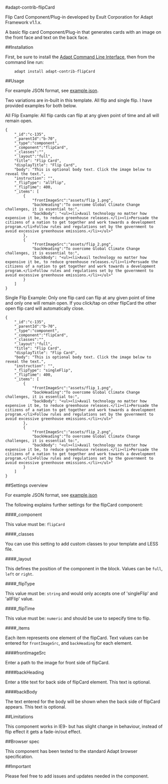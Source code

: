 #adapt-contrib-flipCard

Flip Card Component/Plug-in developed by Exult Corporation for Adapt Framework v1.1.x.

A basic flip card Component/Plug-in that generates cards with an image on the front face and text on the back face.

##Installation

First, be sure to install the [Adapt Command Line Interface](https://github.com/adaptlearning/adapt-cli), then from the command line run:

		adapt install adapt-contrib-flipCard

##Usage

For example JSON format, see [example.json](https://github.com/ExultCorp/adapt-contrib-flipCard/blob/master/example.json).

Two variations are in-built in this template. All flip and single flip. I have provided examples for both below.

All Flip Example: All flip cards can flip at any given point of time and all will remain open.

	{
		"_id":"c-135",
		"_parentId":"b-70",
		"_type":"component",
		"_component":"flipCard",
		"_classes":"",
		"_layout":"full",
		"title": "Flip Card",
		"displayTitle": "Flip Card",
		"body": "This is optional body text. Click the image below to reveal the text.",
		"instruction": "",
		"_flipType": "allFlip",
		"_flipTime": 400,
		"_items": [
			{
				"frontImageSrc":"assets/flip_1.png",
				"backHeading":"To overcome Global Climate Change challenges, it is essential to:",
				"backBody": "<ul><li>Avail technology no matter how expensive it be, to reduce greenhouse releases.</li><li>Persuade the citizens of a nation to get together and work towards a development program.</li>Follow rules and regulations set by the government to avoid excessive greenhouse emissions.</li></ul>"
			},
			{
				"frontImageSrc":"assets/flip_2.png",
				"backHeading":"To overcome Global Climate Change challenges, it is essential to:",
				"backBody": "<ul><li>Avail technology no matter how expensive it be, to reduce greenhouse releases.</li><li>Persuade the citizens of a nation to get together and work towards a development program.</li>Follow rules and regulations set by the government to avoid excessive greenhouse emissions.</li></ul>"
			}
		]
	}

Single Flip Example: Only one flip card can flip at any given point of time and only one will remain open. If you click/tap on other flipCard the other open flip card will automatically close.

	{
	 	"_id":"c-135",
	 	"_parentId":"b-70",
	 	"_type":"component",
	 	"_component":"flipCard",
	 	"_classes":"",
	 	"_layout":"full",
	 	"title": "Flip Card",
	 	"displayTitle": "Flip Card",
	 	"body": "This is optional body text. Click the image below to reveal the text.",
	 	"instruction": "",
	 	"_flipType": "singleFlip",
	 	"_flipTime": 400,
	 	"_items": [
	 		{
	 			"frontImageSrc":"assets/flip_1.png",
	 			"backHeading":"To overcome Global Climate Change challenges, it is essential to:",
	 			"backBody": "<ul><li>Avail technology no matter how expensive it be, to reduce greenhouse releases.</li><li>Persuade the citizens of a nation to get together and work towards a development program.</li>Follow rules and regulations set by the government to avoid excessive greenhouse emissions.</li></ul>"
	 		},
	 		{
	 			"frontImageSrc":"assets/flip_2.png",
	 			"backHeading":"To overcome Global Climate Change challenges, it is essential to:",
	 			"backBody": "<ul><li>Avail technology no matter how expensive it be, to reduce greenhouse releases.</li><li>Persuade the citizens of a nation to get together and work towards a development program.</li>Follow rules and regulations set by the government to avoid excessive greenhouse emissions.</li></ul>"
	 		}
	 	]
	}

##Settings overview

For example JSON format, see [example.json](https://github.com/ExultCorp/adapt-contrib-flipCard/blob/master/example.json)

The following explains further settings for the flipCard component:

####_component

This value must be: `flipCard`

####_classes

You can use this setting to add custom classes to your template and LESS file.

####_layout

This defines the position of the component in the block. Values can be `full`, `left` or `right`.

####_flipType

This value must be: `string` and would only accepts one of 'singleFlip' and 'allFlip' value.

####_flipTime

This value must be: `numeric` and should be use to sepecify time to flip.

####_items

Each item represents one element of the flipCard. Text values can be entered for `frontImageSrc`, and `backHeading` for each element.

####frontImageSrc

Enter a path to the image for front side of flipCard.

####backHeading

Enter a title text for back side of flipCard element. This text is optional.

####backBody

The text entered for the body will be shown when the back side of flipCard appears. This text is optional.

##Limitations

This component works in IE9- but has slight change in behaviour, instead of flip effect it gets a fade-in/out effect.

##Browser spec

This component has been tested to the standard Adapt browser specification.

##Important

Please feel free to add issues and updates needed in the component.
